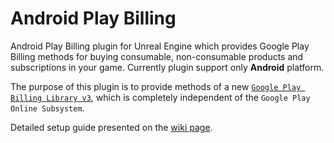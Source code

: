# Android Play Billing
Android Play Billing plugin for Unreal Engine which provides Google Play Billing methods for buying consumable, non-consumable products and subscriptions in your game. Currently plugin support only **Android** platform. 

The purpose of this plugin is to provide methods of a new [`Google Play Billing Library v3`](https://developer.android.com/google/play/billing), which is completely independent of the `Google Play Online Subsystem`.

Detailed setup guide presented on the [wiki page](https://github.com/kulichin/UnrealGooglePlayBilling/wiki).
